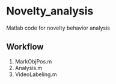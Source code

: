 # Novelty_analysis
Matlab code for novelty behavior analysis

## Workflow
1. MarkObjPos.m
2. Analysis.m
3. VideoLabeling.m
